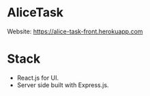 # AliceTask
Website: https://alice-task-front.herokuapp.com

# Stack
 - React.js for UI.
 - Server side built with Express.js.
